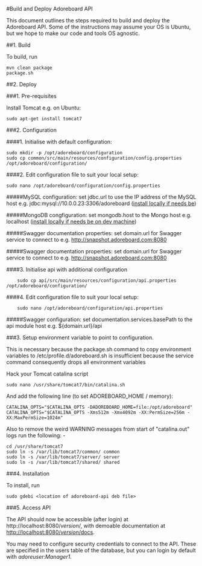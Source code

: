 #Build and Deploy Adoreboard API

This document outlines the steps required to build and deploy the Adoreboard API. Some of the instructions may assume your OS is Ubuntu, but we hope to make our code and tools OS agnostic.

##1. Build

To build, run

	mvn clean package
	package.sh

##2. Deploy

###1. Pre-requisites

Install Tomcat e.g. on Ubuntu:

	sudo apt-get install tomcat7

###2. Configuration

####1. Initialise with default configuration:

	sudo mkdir -p /opt/adoreboard/configuration
	sudo cp common/src/main/resources/configuration/config.properties /opt/adoreboard/configuration/

####2. Edit configuration file to suit your local setup:

	sudo nano /opt/adoreboard/configuration/config.properties

#####MySQL configuration:
set jdbc.url to use the IP address of the MySQL host e.g. jdbc:mysql://10.0.0.23:3306/adoreboard ([install locally if needs be](../backend/README.md))

#####MongoDB congfiguration:
set mongodb.host to the Mongo host e.g. localhost ([install locally if needs be on dev machine](http://docs.mongodb.org/manual/tutorial/install-mongodb-on-ubuntu/))

#####Swagger documentation properties:
set domain.url for Swagger service to connect to e.g. http://snapshot.adoreboard.com:8080


#####Swagger documentation properties:
set domain.url for Swagger service to connect to e.g. http://snapshot.adoreboard.com:8080

####3. Initialise api with additional configuration

        sudo cp api/src/main/resources/configuration/api.properties /opt/adoreboard/configuration/

####4. Edit configuration file to suit your local setup:

        sudo nano /opt/adoreboard/configuration/api.properties

#####Swagger configuration:
set documentation.services.basePath to the api module host e.g. ${domain.url}/api

###3. Setup environment variable to point to configuration.

This is necessary because the package.sh command to copy environment variables to /etc/profile.d/adoreboard.sh is insufficient because the service command consequently drops all environment variables

Hack your Tomcat catalina script

	sudo nano /usr/share/tomcat7/bin/catalina.sh

And add the following line (to set ADOREBOARD_HOME / memory):

	CATALINA_OPTS="$CATALINA_OPTS -DADOREBOARD_HOME=file:/opt/adoreboard"
	CATALINA_OPTS="$CATALINA_OPTS -Xms512m -Xmx4092m -XX:PermSize=256m -XX:MaxPermSize=1024m"

Also to remove the weird WARNING messages from start of "catalina.out" logs run the following: -

    cd /usr/share/tomcat7
    sudo ln -s /var/lib/tomcat7/common/ common
    sudo ln -s /var/lib/tomcat7/server/ server
    sudo ln -s /var/lib/tomcat7/shared/ shared 

###4. Installation

To install, run

    sudo gdebi <location of adoreboard-api deb file>

###5. Access API

The API should now be accessible (after login) at http://localhost:8080/*version*/, with demoable documentation at [http://localhost:8080/*version*/docs](http://localhost:8080/0.5/docs).

You may need to configure security credentials to connect to the API. These are specified in the users table of the database, but you can login by default with *adoreuser:Manager1*.
